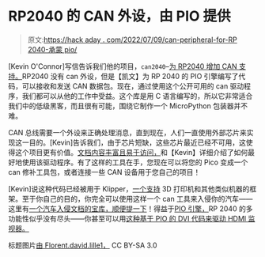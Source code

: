 # RP2040 的 CAN 外设，由 PIO 提供

> 原文:[https://hack aday . com/2022/07/09/can-peripheral-for-RP 2040-承蒙 pio/](https://hackaday.com/2022/07/09/can-peripheral-for-rp2040-courtesy-of-pio/)

[Kevin O'Connor]写信告诉我们他的项目，`can2040`–[为 RP2040 增加 CAN 支持。](https://github.com/KevinOConnor/can2040)RP2040 没有 can 外设，但是【凯文】为 RP 2040 的 PIO 引擎编写了代码，可以接收和发送 CAN 数据包。现在，通过使用这个公开可用的 can 驱动程序，我们都可以从他的工作中受益。这个库是用 C 语言编写的，所以它非常适合我们中的低级黑客，而且很有可能，围绕它制作一个 MicroPython 包装器并不难。

CAN 总线需要一个外设来正确处理消息，直到现在，人们一直使用外部芯片来实现这一目的。[Kevin]告诉我们，由于芯片短缺，这些芯片最近已经不可用，这使得这个项目更有价值。[文档内容丰富且易于访问，](https://github.com/KevinOConnor/can2040/blob/master/docs/Features.md)和【Kevin】详细介绍了如何最好地使用该驱动程序。有了这样的工具在手，您现在可以将您的 Pico 变成一个 can 修补工具包，或者连接一些 CAN 设备用于您自己的项目！

[Kevin]说这种代码已经被用于 Klipper，[一个支持](https://hackaday.com/2017/12/26/fast-3d-printing-with-raspberry-pi-but-not-how-you-think/) 3D 打印机和其他类似机器的框架。至于你自己的目的，你完全可以使用这样一个 can 工具来入侵你的汽车——这里有[一个汽车入侵文档的宝库，顺便提一下](https://hackaday.com/2017/05/14/car-security-experts-dump-all-their-research-and-vulnerabilities-online/)！得益于[PIO 引擎，](https://hackaday.com/2021/01/29/a-look-at-the-interesting-rp2040-peripheral-those-pios/)RP 2040 的多功能性似乎没有尽头——你甚至可以用[这种基于 PIO 的 DVI 代码来驱动 HDMI 监视器。](https://hackaday.com/2021/02/12/bitbanged-dvi-on-a-raspberry-pi-rp2040-microcontroller/)

标题图片[由 Florent.david.lille1，](https://commons.wikimedia.org/wiki/File:Le_bus_CAN_dans_l%27automobile.png) CC BY-SA 3.0